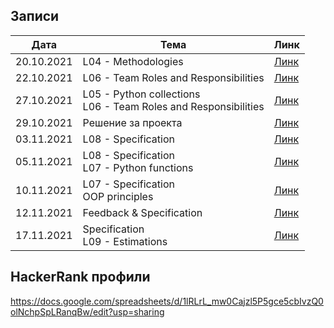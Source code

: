## Записи

|Дата|Тема|Линк|
|-----|-----|--------|
| 20.10.2021 | L04 - Methodologies | [Линк](https://drive.google.com/file/d/14IPzhfkhEPQLdcPNCLcatqjQyGdimDUl/view?usp=sharing) |
| 22.10.2021 | L06 - Team Roles and Responsibilities | [Линк](https://drive.google.com/file/d/1HdlYGFDlII1JKn0Q6CyAE0-blUiLIOzD/view?usp=sharing) |
| 27.10.2021 | L05 - Python collections<br/>L06 - Team Roles and Responsibilities | [Линк](https://drive.google.com/file/d/1TtvsXSrDK376vrGzXqKyu3s9_arXkN9V/view?usp=sharing) |
| 29.10.2021 | Решение за проекта | [Линк](https://drive.google.com/file/d/1lxve4AceBiiwONkOWDCz11bflE-1zZPu/view?usp=sharing) |
| 03.11.2021 | L08 - Specification | [Линк](https://drive.google.com/file/d/1lxve4AceBiiwONkOWDCz11bflE-1zZPu/view?usp=sharing) |
| 05.11.2021 | L08 - Specification<br/>L07 - Python functions | [Линк](https://drive.google.com/file/d/1OJlFW5-79cBhZYWWfIKtt0X4MqHqgrqr/view?usp=sharing) |9iuhhg
| 10.11.2021 | L07 - Specification<br/>OOP principles | [Линк](https://drive.google.com/file/d/1ZF6fc_DJnr0hufUOpTRzuORJiRHN9H6-/view?usp=sharing) |
| 12.11.2021 | Feedback & Specification | [Линк](https://drive.google.com/file/d/14UdTYcRATQBN2A4-tVUsktJhTR2NM-ws/view?usp=sharing) |
| 17.11.2021 | Specification<br/>L09 - Estimations | [Линк](https://drive.google.com/file/d/1VQhw6VYt11h4DSw1J-v8MZ2_A4rm1chp/view?usp=sharing) |

## HackerRank профили
https://docs.google.com/spreadsheets/d/1lRLrL_mw0Cajzl5P5gce5cbIvzQ0olNchpSpLRanqBw/edit?usp=sharing
